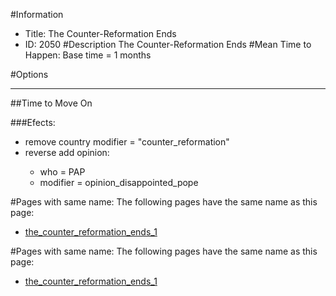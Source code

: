 #Information
 - Title: The Counter-Reformation Ends
 - ID: 2050
#Description
The Counter-Reformation Ends
#Mean Time to Happen:
Base time = 1 months

#Options

___
##Time to Move On

###Efects:<ul><li>remove country modifier = "counter_reformation"</li><li>reverse add opinion:</li><ul><li>who = PAP</li><li>modifier = opinion_disappointed_pope</li></ul></ul>


#Pages with same name:
The following pages have the same name as this page:
 - [the_counter_reformation_ends_1](the_counter_reformation_ends_1.md)


#Pages with same name:
The following pages have the same name as this page:
 - [the_counter_reformation_ends_1](the_counter_reformation_ends_1.md)
